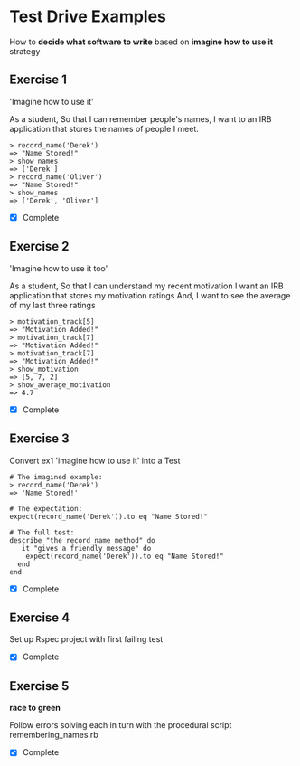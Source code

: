# Test Drive Examples
How to **decide what software to write** based on **imagine how to use it** strategy

## Exercise 1
'Imagine how to use it'

As a student,
So that I can remember people's names,
I want to an IRB application that stores the names of people I meet.

    > record_name('Derek')
    => "Name Stored!"
    > show_names
    => ['Derek']
    > record_name('Oliver')
    => "Name Stored!"
    > show_names
    => ['Derek', 'Oliver']

- [x] Complete

## Exercise 2
'Imagine how to use it too'

As a student,
So that I can understand my recent motivation
I want an IRB application that stores my motivation ratings
And, I want to see the average of my last three ratings

    > motivation_track[5]
    => "Motivation Added!"
    > motivation_track[7]
    => "Motivation Added!"
    > motivation_track[7]
    => "Motivation Added!"
    > show_motivation
    => [5, 7, 2]
    > show_average_motivation
    => 4.7
    
- [x] Complete

## Exercise 3
Convert ex1 'imagine how to use it' into a Test

    # The imagined example:
    > record_name('Derek')
    => 'Name Stored!'

    # The expectation:
    expect(record_name('Derek')).to eq "Name Stored!"

    # The full test:
    describe "the record_name method" do
       it "gives a friendly message" do
        expect(record_name('Derek')).to eq "Name Stored!"
      end
    end
    
        
- [x] Complete

## Exercise 4
Set up Rspec project with first failing test

- [x] Complete


## Exercise 5
**race to green**

Follow errors solving each in turn with the procedural script remembering_names.rb
    
- [x] Complete


